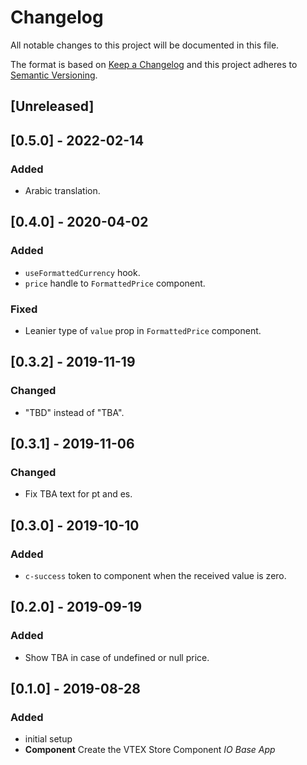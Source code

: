 # Changelog

All notable changes to this project will be documented in this file.

The format is based on [Keep a Changelog](http://keepachangelog.com/en/1.0.0/)
and this project adheres to [Semantic Versioning](http://semver.org/spec/v2.0.0.html).

## [Unreleased]

## [0.5.0] - 2022-02-14

### Added
- Arabic translation.

## [0.4.0] - 2020-04-02
### Added
- `useFormattedCurrency` hook.
- `price` handle to `FormattedPrice` component.

### Fixed
- Leanier type of `value` prop in `FormattedPrice` component.

## [0.3.2] - 2019-11-19
### Changed
- "TBD" instead of "TBA".

## [0.3.1] - 2019-11-06
### Changed
- Fix TBA text for pt and es.

## [0.3.0] - 2019-10-10
### Added
- `c-success` token to component when the received value is zero.

## [0.2.0] - 2019-09-19
### Added
- Show TBA in case of undefined or null price.

## [0.1.0] - 2019-08-28
### Added
- initial setup
- **Component** Create the VTEX Store Component _IO Base App_
